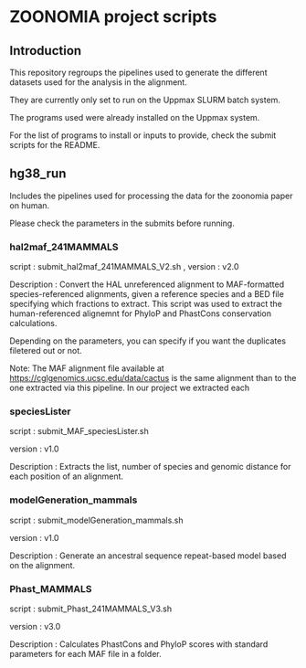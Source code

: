 # ZOONOMIA project scripts 

## Introduction

This repository regroups the pipelines used to generate the different datasets used for the analysis in the alignment. 

They are currently only set to run on the Uppmax SLURM batch system.

The programs used were already installed on the Uppmax system.

For the list of programs to install or inputs to provide, check the submit scripts for the README.

## hg38_run

Includes the pipelines used for processing the data for the zoonomia paper on human.

Please check the parameters in the submits before running. 

### hal2maf_241MAMMALS

script : submit_hal2maf_241MAMMALS_V2.sh , version : v2.0

Description : Convert the HAL unreferenced alignment to MAF-formatted species-referenced alignments, given a reference species and a BED file specifying which fractions to extract. This script was used to extract the human-referenced alignemnt for PhyloP and PhastCons conservation calculations. 

Depending on the parameters, you can specify if you want the duplicates filetered out or not.

Note: The MAF alignment file available at https://cglgenomics.ucsc.edu/data/cactus is the same alignment than to the one extracted via this pipeline. In our project we extracted each

### speciesLister

script : submit_MAF_speciesLister.sh

version : v1.0

Description : Extracts the list, number of species and genomic distance for each position of an alignment.

### modelGeneration_mammals

script : submit_modelGeneration_mammals.sh

version : v1.0

Description : Generate an ancestral sequence repeat-based model based on the alignment.

### Phast_MAMMALS

script : submit_Phast_241MAMMALS_V3.sh

version : v3.0

Description : Calculates PhastCons and PhyloP scores with standard parameters for each MAF file in a folder.


